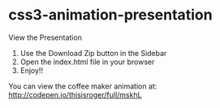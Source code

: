 css3-animation-presentation
===========================

View the Presentation

1. Use the Download Zip button in the Sidebar
2. Open the index.html file in your browser
3. Enjoy!!

You can view the coffee maker animation at: http://codepen.io/thisisroger/full/mskhL
